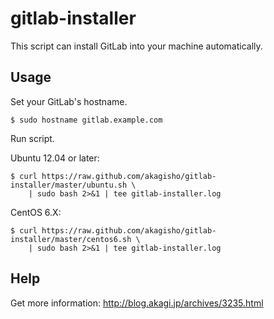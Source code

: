 gitlab-installer
================

This script can install GitLab into your machine automatically.

Usage
-----

Set your GitLab's hostname.

    $ sudo hostname gitlab.example.com

Run script.

Ubuntu 12.04 or later:

    $ curl https://raw.github.com/akagisho/gitlab-installer/master/ubuntu.sh \
        | sudo bash 2>&1 | tee gitlab-installer.log

CentOS 6.X:

    $ curl https://raw.github.com/akagisho/gitlab-installer/master/centos6.sh \
        | sudo bash 2>&1 | tee gitlab-installer.log

Help
----

Get more information: http://blog.akagi.jp/archives/3235.html
